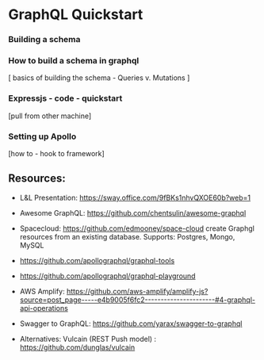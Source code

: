 # GraphQL Quickstart

### Building a schema

### How to build a schema in graphql
[ basics of building the schema - Queries v. Mutations ]

### Expressjs - code - quickstart
[pull from other machine]


### Setting up Apollo
[how to - hook to framework]


## Resources:

* L&L Presentation: https://sway.office.com/9fBKs1nhvQXOE60b?web=1

* Awesome GraphQL: https://github.com/chentsulin/awesome-graphql

* Spacecloud: https://github.com/edmooney/space-cloud
  create Graphgl resources from an existing database. Supports: Postgres, Mongo, MySQL
  
* https://github.com/apollographql/graphql-tools

* https://github.com/apollographql/graphql-playground

* AWS Amplify: https://github.com/aws-amplify/amplify-js?source=post_page-----e4b9005f6fc2----------------------#4-graphql-api-operations

* Swagger to GraphQL: https://github.com/yarax/swagger-to-graphql

* Alternatives: Vulcain (REST Push model) : https://github.com/dunglas/vulcain
  
